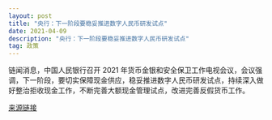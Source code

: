 ```yaml
---
layout: post
title: "央行：下一阶段要稳妥推进数字人民币研发试点"
date: 2021-04-09
description: "央行：下一阶段要稳妥推进数字人民币研发试点"
tag: 政策
---   
```

链闻消息，中国人民银行召开 2021 年货币金银和安全保卫工作电视会议，会议强调，下一阶段，要切实保障现金供应，稳妥推进数字人民币研发试点，持续深入做好整治拒收现金工作，不断完善大额现金管理试点，改进完善反假货币工作。

[来源链接](http://www.pbc.gov.cn/goutongjiaoliu/113456/113469/4227945/index.html)
